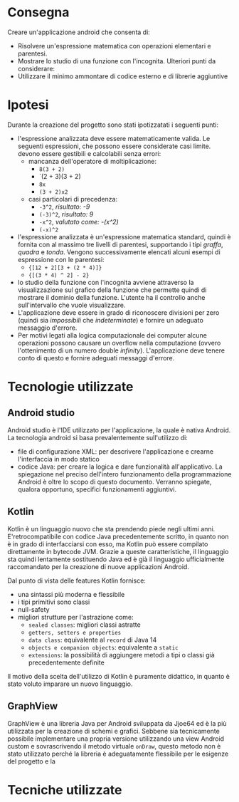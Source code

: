 # Consegna
Creare un'applicazione android che consenta di:
- Risolvere un'espressione matematica con operazioni elementari e parentesi.
- Mostrare lo studio di una funzione con l'incognita.
Ulteriori punti da considerare:
- Utilizzare il minimo ammontare di codice esterno e di librerie aggiuntive

# Ipotesi
Durante la creazione del progetto sono stati ipotizzatati i seguenti punti:
- l'espressione analizzata deve essere matematicamente valida. Le seguenti espressioni, che possono essere considerate casi limite. devono essere gestibili e calcolabili senza errori:
	- mancanza dell'operatore di moltiplicazione:
		- `8(3 + 2)`
		- `(2 + 3)(3 + 2)
		- `8x`
		- `(3 + 2)x2`
	- casi particolari di precedenza:
		- `-3^2`, _risultato: -9_
		- `(-3)^2`, _risultato: 9_
		- `-x^2`, _valutato come: -(x^2)_
		- `(-x)^2`
- l'espressione analizzata è un'espressione matematica standard, quindi è fornita con al massimo tre livelli di parentesi, supportando i tipi _graffa_, _quadra_ e _tonda_. Vengono successivamente elencati alcuni esempi di espressione con le parentesi:
	- `{[12 + 2][3 + (2 * 4)]}`
	- `{[(3 * 4) ^ 2] - 2}`
- lo studio della funzione con l'incognita avviene attraverso la visualizzazione sul grafico della funzione che permette quindi di mostrare il dominio della funzione. L'utente ha il controllo anche sull'intervallo che vuole visualizzare.
- L'applicazione deve essere in grado di riconoscere divisioni per zero (quindi sia _impossibili_ che _indeterminate_) e fornire un adeguato messaggio d'errore.
- Per motivi legati alla logica computazionale dei computer alcune operazioni possono causare un overflow nella computazione (ovvero l'ottenimento di un numero double _infinity_). L'applicazione deve tenere conto di questo e fornire adeguati messaggi d'errore.

# Tecnologie utilizzate
## Android studio
Android studio è l'IDE utilizzato per l'applicazione, la quale è nativa Android. La tecnologia android si basa prevalentemente sull'utilizzo di:
- file di configurazione XML: per descrivere l'applicazione e crearne l'interfaccia in modo statico
- codice Java: per creare la logica e dare funzionalità all'applicativo.
La spiegazione nel preciso dell'intero funzionamento della programmazione Android è oltre lo scopo di questo documento. Verranno spiegate, qualora opportuno, specifici funzionamenti aggiuntivi.

## Kotlin
Kotlin è un linguaggio nuovo che sta prendendo piede negli ultimi anni. E'retrocompatibile con codice Java precedentemente scritto, in quanto non è in grado di interfacciarsi con esso, ma Kotlin può essere compilato direttamente in bytecode JVM.
Grazie a queste caratteristiche, il linguaggio sta quindi lentamente sostituendo Java ed è già il linguaggio ufficialmente raccomandato per la creazione di nuove applicazioni Android.

Dal punto di vista delle features Kotlin fornisce:
- una sintassi più moderna e flessibile
- i tipi primitivi sono classi 
- null-safety
- migliori strutture per l'astrazione come:
	- `sealed classes`: migliori classi astratte
	- `getters, setters e properties`
	- `data class`: equivalente al `record` di Java 14
	- `objects e companion objects`: equivalente a `static`
	- `extensions`: la possibilità di aggiungere metodi a tipi o classi già precedentemente definite

Il motivo della scelta dell'utilizzo di Kotlin è puramente didattico, in quanto è stato voluto imparare un nuovo linguaggio.

## GraphView
GraphView è una libreria Java per Android sviluppata da Jjoe64 ed è la più utilizzata per la creazione di schemi e grafici. 
Sebbene sia tecnicamente possibile implementare una propria versione utilizzando una view Android custom e sovrascrivendo il metodo virtuale `onDraw`, questo metodo non è stato utilizzato perché la libreria è adeguatamente flessibile per le esigenze del progetto e la 

# Tecniche utilizzate